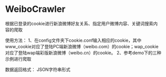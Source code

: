 WeiboCrawler
============

根据已登录的cookie进行新浪微博好友关系、指定用户微博内容、关键词搜索内容的爬取

使用方法：
  1、在config文件夹下cookie.conf输入相应的cookie，其中www_cookie对应了登陆PC端新浪微博（weibo.com）的cookie；wap_cookie对应了登陆wap端彩版新浪微博（weibo.cn）的cookie。
  2、参考demo下的三种示例进行爬取

数据返回格式：
JSON字符串形式
